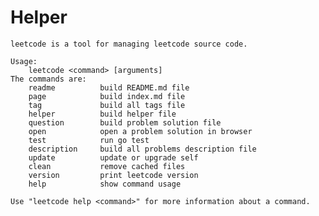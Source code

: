 <!--|This file generated by command(leetcode helper); DO NOT EDIT.         |-->
<!--+----------------------------------------------------------------------+-->
<!--|@author    Openset <openset.wang@gmail.com>                           |-->
<!--|@link      https://github.com/openset                                 |-->
<!--|@home      https://github.com/openset/leetcode                        |-->
<!--+----------------------------------------------------------------------+-->

# Helper

```text
leetcode is a tool for managing leetcode source code.

Usage:
	leetcode <command> [arguments]
The commands are:
	readme      	build README.md file
	page        	build index.md file
	tag         	build all tags file
	helper      	build helper file
	question    	build problem solution file
	open        	open a problem solution in browser
	test        	run go test
	description 	build all problems description file
	update      	update or upgrade self
	clean       	remove cached files
	version     	print leetcode version
	help        	show command usage

Use "leetcode help <command>" for more information about a command.
```
